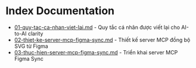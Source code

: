 # Index Documentation

- [01-quy-tac-ca-nhan-viet-lai.md](01-quy-tac-ca-nhan-viet-lai.md) - Quy tắc cá nhân được viết lại cho AI-to-AI clarity
- [02-thiet-ke-server-mcp-figma-sync.md](02-thiet-ke-server-mcp-figma-sync.md) - Thiết kế server MCP đồng bộ SVG từ Figma
- [03-thuc-hien-server-mcp-figma-sync.md](03-thuc-hien-server-mcp-figma-sync.md) - Triển khai server MCP Figma Sync